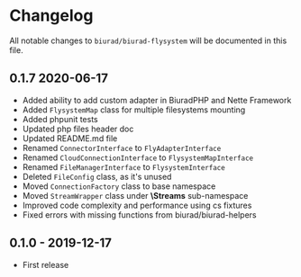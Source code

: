 # Changelog

All notable changes to `biurad/biurad-flysystem` will be documented in this file.

## 0.1.7 2020-06-17

- Added ability to add custom adapter in BiuradPHP and Nette Framework
- Added `FlysystemMap` class for multiple filesystems mounting
- Added phpunit tests
- Updated php files header doc
- Updated README.md file
- Renamed `ConnectorInterface` to `FlyAdapterInterface`
- Renamed `CloudConnectionInterface` to `FlysystemMapInterface`
- Renamed `FileManagerInterface` to `FlysystemInterface`
- Deleted `FileConfig` class, as it's unused
- Moved `ConnectionFactory` class to base namespace
- Moved `StreamWrapper` class under **\Streams** sub-namespace
- Improved code complexity and performance using cs fixtures
- Fixed errors with missing functions from biurad/biurad-helpers

## 0.1.0 - 2019-12-17

- First release
